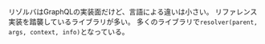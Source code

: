 リゾルバはGraphQLの実装面だけど、言語による違いは小さい。
リファレンス実装を踏襲しているライブラリが多い。
多くのライブラリで`resolver(parent, args, context, info)`となっている。
